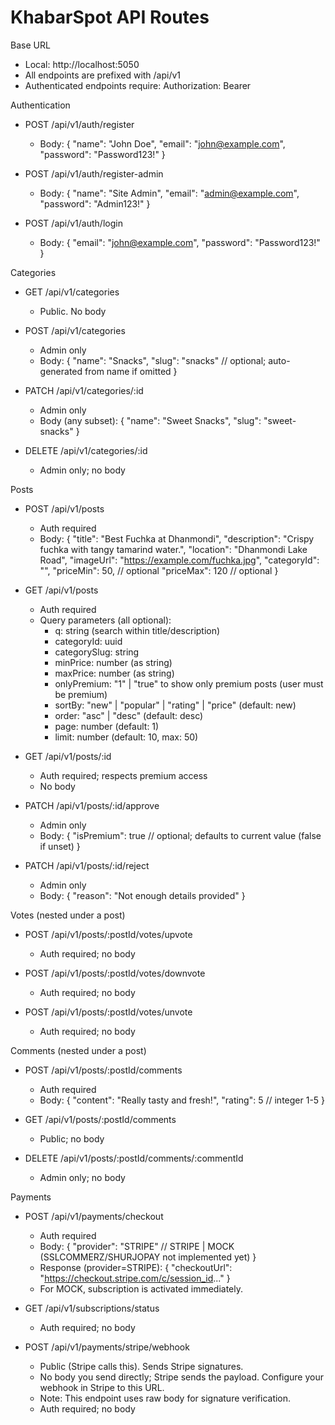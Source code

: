 # KhabarSpot API Routes

Base URL

- Local: http://localhost:5050
- All endpoints are prefixed with /api/v1
- Authenticated endpoints require: Authorization: Bearer <accessToken>

Authentication

- POST /api/v1/auth/register

  - Body:
    {
    "name": "John Doe",
    "email": "john@example.com",
    "password": "Password123!"
    }

- POST /api/v1/auth/register-admin

  - Body:
    {
    "name": "Site Admin",
    "email": "admin@example.com",
    "password": "Admin123!"
    }

- POST /api/v1/auth/login
  - Body:
    {
    "email": "john@example.com",
    "password": "Password123!"
    }

Categories

- GET /api/v1/categories

  - Public. No body

- POST /api/v1/categories

  - Admin only
  - Body:
    {
    "name": "Snacks",
    "slug": "snacks" // optional; auto-generated from name if omitted
    }

- PATCH /api/v1/categories/:id

  - Admin only
  - Body (any subset):
    {
    "name": "Sweet Snacks",
    "slug": "sweet-snacks"
    }

- DELETE /api/v1/categories/:id
  - Admin only; no body

Posts

- POST /api/v1/posts

  - Auth required
  - Body:
    {
    "title": "Best Fuchka at Dhanmondi",
    "description": "Crispy fuchka with tangy tamarind water.",
    "location": "Dhanmondi Lake Road",
    "imageUrl": "https://example.com/fuchka.jpg",
    "categoryId": "<category-uuid>",
    "priceMin": 50, // optional
    "priceMax": 120 // optional
    }

- GET /api/v1/posts

  - Auth required
  - Query parameters (all optional):
    - q: string (search within title/description)
    - categoryId: uuid
    - categorySlug: string
    - minPrice: number (as string)
    - maxPrice: number (as string)
    - onlyPremium: "1" | "true" to show only premium posts (user must be premium)
    - sortBy: "new" | "popular" | "rating" | "price" (default: new)
    - order: "asc" | "desc" (default: desc)
    - page: number (default: 1)
    - limit: number (default: 10, max: 50)

- GET /api/v1/posts/:id

  - Auth required; respects premium access
  - No body

- PATCH /api/v1/posts/:id/approve

  - Admin only
  - Body:
    {
    "isPremium": true // optional; defaults to current value (false if unset)
    }

- PATCH /api/v1/posts/:id/reject
  - Admin only
  - Body:
    {
    "reason": "Not enough details provided"
    }

Votes (nested under a post)

- POST /api/v1/posts/:postId/votes/upvote

  - Auth required; no body

- POST /api/v1/posts/:postId/votes/downvote

  - Auth required; no body

- POST /api/v1/posts/:postId/votes/unvote
  - Auth required; no body

Comments (nested under a post)

- POST /api/v1/posts/:postId/comments

  - Auth required
  - Body:
    {
    "content": "Really tasty and fresh!",
    "rating": 5 // integer 1-5
    }

- GET /api/v1/posts/:postId/comments

  - Public; no body

- DELETE /api/v1/posts/:postId/comments/:commentId
  - Admin only; no body

Payments

- POST /api/v1/payments/checkout

  - Auth required
  - Body:
    {
    "provider": "STRIPE" // STRIPE | MOCK (SSLCOMMERZ/SHURJOPAY not implemented yet)
    }
  - Response (provider=STRIPE):
    {
    "checkoutUrl": "https://checkout.stripe.com/c/session_id..."
    }
  - For MOCK, subscription is activated immediately.

- GET /api/v1/subscriptions/status

  - Auth required; no body

- POST /api/v1/payments/stripe/webhook
  - Public (Stripe calls this). Sends Stripe signatures.
  - No body you send directly; Stripe sends the payload. Configure your webhook in Stripe to this URL.
  - Note: This endpoint uses raw body for signature verification.
  - Auth required; no body
